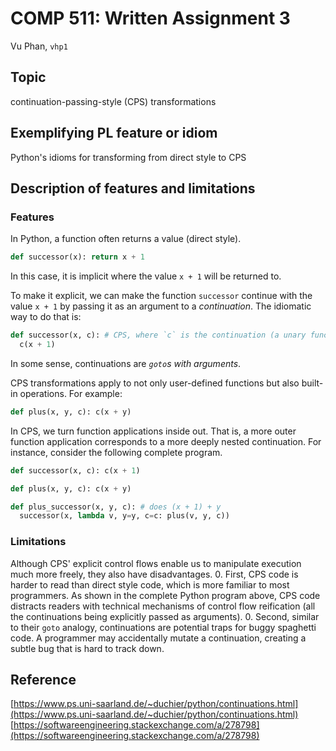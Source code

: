 # COMP 511: Written Assignment 3
Vu Phan, `vhp1`

## Topic
continuation-passing-style (CPS) transformations

## Exemplifying PL feature or idiom
Python's idioms for transforming from direct style to CPS

## Description of features and limitations

### Features

In Python, a function often returns a value (direct style).
```py
def successor(x): return x + 1
```
In this case, it is implicit where the value `x + 1` will be returned to.

To make it explicit, we can make the function `successor` continue with the value `x + 1` by passing it as an argument to a *continuation*.
The idiomatic way to do that is:
```py
def successor(x, c): # CPS, where `c` is the continuation (a unary function)
  c(x + 1)
```
In some sense, continuations are *`goto`s with arguments*.

CPS transformations apply to not only user-defined functions but also built-in operations.
For example:
```py
def plus(x, y, c): c(x + y)
```

In CPS, we turn function applications inside out.
That is, a more outer function application corresponds to a more deeply nested continuation.
For instance, consider the following complete program.
```py
def successor(x, c): c(x + 1)

def plus(x, y, c): c(x + y)

def plus_successor(x, y, c): # does (x + 1) + y
  successor(x, lambda v, y=y, c=c: plus(v, y, c))
```

### Limitations

Although CPS' explicit control flows enable us to manipulate execution much more freely, they also have disadvantages.
0. First, CPS code is harder to read than direct style code, which is more familiar to most programmers.
As shown in the complete Python program above, CPS code distracts readers with technical mechanisms of control flow reification (all the continuations being explicitly passed as arguments).
0. Second, similar to their `goto` analogy, continuations are potential traps for buggy spaghetti code. A programmer may accidentally mutate a continuation, creating a subtle bug that is hard to track down.

## Reference

[https://www.ps.uni-saarland.de/~duchier/python/continuations.html](https://www.ps.uni-saarland.de/~duchier/python/continuations.html)
[https://softwareengineering.stackexchange.com/a/278798](https://softwareengineering.stackexchange.com/a/278798)
